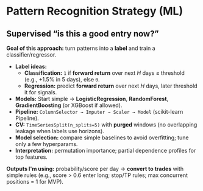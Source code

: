 # Pattern Recognition Strategy (ML)
## Supervised “is this a good entry now?”

**Goal of this approach:** turn patterns into a **label** and train a classifier/regressor.

- **Label ideas:**
    - **Classification:** `1` if **forward return** over next *H* days ≥ threshold (e.g., +1.5% in 5 days), else `0`.
    - **Regression:** predict **forward return** over next *H* days, later threshold it for signals.
- **Models:** Start simple → **LogisticRegression**, **RandomForest**, **GradientBoosting** (or XGBoost if allowed).
- **Pipeline:** `ColumnSelector → Imputer → Scaler → Model` (scikit-learn Pipeline).
- **CV:** `TimeSeriesSplit(n_splits=5)` with **purged** windows (no overlapping leakage when labels use horizons).
- **Model selection:** compare simple baselines to avoid overfitting; tune only a few hyperparams.
- **Interpretation:** permutation importance; partial dependence profiles for top features.

**Outputs I'm using:** probability/score per day → **convert to trades** with simple rules (e.g., score > 0.6 enter long; stop/TP rules; max concurrent positions = 1 for MVP).